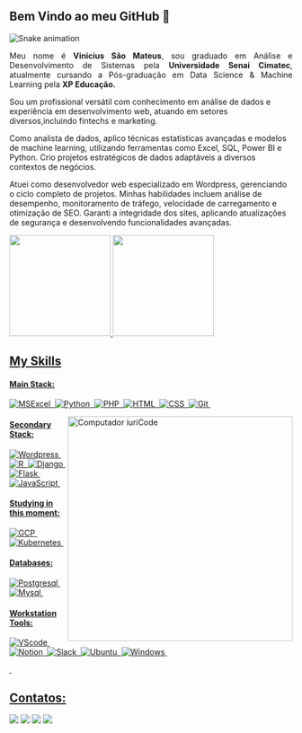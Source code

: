 ## Bem Vindo ao meu GitHub 👋

![Snake animation](https://github.com/viniciuscostasm/viniciuscostasm/blob/output/github-contribution-grid-snake.svg)

<!--<p><a href="https://www.viniciuswebdata.com.br"><img src="https://github.com/viniciuscostasm/viniciuscostasm/blob/main/imagens-github/Fundo_Git.gif?raw=true" width="100%" height="auto"/></a></p>-->

<p align="justify"> Meu nome é <strong>Vinicius São Mateus</strong>, sou graduado em Análise e Desenvolvimento de Sistemas pela <strong>Universidade Senai Cimatec</strong>, atualmente cursando a Pós-graduação em Data Science & Machine Learning pela <strong>XP Educação.</strong>

Sou um profissional versátil com conhecimento em análise de dados e experiência em desenvolvimento web, atuando em setores diversos,incluindo fintechs e marketing.

Como analista de dados, aplico técnicas estatísticas avançadas e modelos de machine learning, utilizando ferramentas como Excel, SQL, Power BI e Python. Crio projetos estratégicos de dados adaptáveis a diversos contextos de negócios.

Atuei como desenvolvedor web especializado em Wordpress, gerenciando o ciclo completo de projetos. Minhas habilidades incluem análise de desempenho, monitoramento de tráfego, velocidade de carregamento e otimização de SEO. Garanti a integridade dos sites, aplicando atualizações de segurança e desenvolvendo funcionalidades avançadas.

<!-- Mantenedor do site <a href="https://www.viniciuswebdata.com.br">Vinicius S. Mateus</a> -->
</p>

<div>
<a href="https://github.com/viniciuscostasm">
<img height="180em" src="https://github-readme-stats.vercel.app/api/top-langs/?username=viniciuscostasm&layout=compact&langs_count=7&theme=radical"/>
<img height="180em" src="https://github-readme-stats.vercel.app/api?username=viniciuscostasm&show_icons=true&theme=radical&include_all_commits=true&count_private=true"/>
</div>


## My Skills

#### Main Stack:

![MSExcel](https://img.shields.io/badge/MSExcel-1D6F42?style=for-the-badge&logo=excel&logoColor=white)&nbsp;
![Python](https://img.shields.io/badge/Python-14354C?style=for-the-badge&logo=python&logoColor=white)&nbsp;
![PHP](https://img.shields.io/badge/Php-777BB3?style=for-the-badge&logo=php&logoColor=white)&nbsp;
![HTML](https://img.shields.io/badge/HTML5-E34F26?style=for-the-badge&logo=html5&logoColor=white)&nbsp;
![CSS](https://img.shields.io/badge/CSS3-1572B6?style=for-the-badge&logo=css3&logoColor=white)&nbsp;
![Git](https://img.shields.io/badge/GIT-E44C30?style=for-the-badge&logo=git&logoColor=white)&nbsp;

<img src="https://raw.githubusercontent.com/MicaelliMedeiros/micaellimedeiros/master/image/computer-illustration.png" min-width="400px" max-width="400px" width="400px" align="right" alt="Computador iuriCode">


#### Secondary Stack:

![Wordpress](https://img.shields.io/badge/Wordpress-4285F4?style=for-the-badge&logo=wordpress&logoColor=white)&nbsp;
![R](https://img.shields.io/badge/R-276DC3?style=for-the-badge&logo=r&logoColor=white)&nbsp;
![Django](https://img.shields.io/badge/Django-092E20?style=for-the-badge&logo=django&logoColor=white)&nbsp;
![Flask](https://img.shields.io/badge/Flask-000000?style=for-the-badge&logo=flask&logoColor=white)&nbsp;
![JavaScript](https://img.shields.io/badge/JavaScript-F7DF1E?style=for-the-badge&logo=javascript&logoColor=black)&nbsp;

#### Studying in this moment:

![GCP](https://img.shields.io/badge/Google_Cloud-4285F4?style=for-the-badge&logo=google-cloud&logoColor=white)&nbsp;
![Kubernetes](https://img.shields.io/badge/kubernetes-4285F4?style=for-the-badge&logo=kubernetes&logoColor=white)&nbsp;

#### Databases:

![Postgresql](https://img.shields.io/badge/PostgreSQL-316192?style=for-the-badge&logo=postgresql&logoColor=white)&nbsp;
![Mysql](https://img.shields.io/badge/MySQL-00758f?style=for-the-badge&logo=mysql&logoColor=white)&nbsp;

#### Workstation Tools:

![VScode](https://img.shields.io/badge/vscode-4285F4?style=for-the-badge&logo=vscode&logoColor=white)&nbsp;
![Notion](https://img.shields.io/badge/Notion-000000?style=for-the-badge&logo=notion&logoColor=white)&nbsp;
![Slack](https://img.shields.io/badge/Slack-4A154B?style=for-the-badge&logo=slack&logoColor=white)&nbsp;
![Ubuntu](https://img.shields.io/badge/Ubuntu-E95420?style=for-the-badge&logo=ubuntu&logoColor=white)&nbsp;
![Windows](https://img.shields.io/badge/Windows-004fe1?style=for-the-badge&logo=windows&logoColor=white)&nbsp;

&nbsp;
## Contatos:

<div> 
<a href="https://www.instagram.com/vinicius.webdesigner" target="_blank"><img src="https://img.shields.io/badge/-Instagram-%23E4405F?style=for-the-badge&logo=instagram&logoColor=white"></a>
<a href = "mailto:vinicius.costasm@gmail.com"> <img src="https://img.shields.io/badge/-Gmail-%23333?style=for-the-badge&logo=gmail&logoColor=white" target="_blank"></a>
<a href="https://www.linkedin.com/in/viniciuscsm/" target="_blank"><img src="https://img.shields.io/badge/-LinkedIn-%230077B5?style=for-the-badge&logo=linkedin&logoColor=white"  target="_blank"></a> 
<a href="https://medium.com/@viniciuswebdata" target="_blank"><img src="https://img.shields.io/badge/-Medium-%23000000?style=for-the-badge&logo=medium&logoColor=white"  target="_blank"></a> 
</div>&nbsp;&nbsp;

